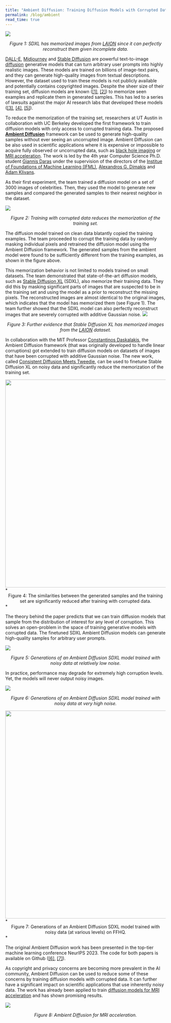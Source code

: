 ```yaml
---
title: "Ambient Diffusion: Training Diffusion Models with Corrupted Data"
permalink: /blog/ambient
read_time: true
---
```



![](../images/memorized_images_inpainting.png)
*<center>Figure 1: SDXL has memorized images from <a href="https://laion.ai/blog/laion-5b/">LAION</a> since it can perfectly reconstruct them given incomplete data.</center>*

[DALL-E](https://openai.com/dall-e-3), [Midjourney](https://www.midjourney.com/home) and [Stable Diffusion](https://stability.ai/) are powerful text-to-image [diffusion](https://yang-song.net/blog/2021/score/) generative models that can turn arbitrary user prompts into highly realistic images. These models are trained on billions of image-text pairs, and they can generate high-quality images from textual descriptions. However, the dataset used to train these models is not publicly available and potentially contains copyrighted images. Despite the sheer size of their training set, diffusion models are known ([\[1\]](https://arxiv.org/abs/2301.13188), [\[2\]](https://arxiv.org/abs/2212.03860)) to memorize seen examples and replicate them in generated samples. This has led to a series of lawsuits against the major AI research labs that developed these models ([\[3\]](https://www.theverge.com/2023/2/6/23587393/ai-art-copyright-lawsuit-getty-images-stable-diffusion), [\[4\]](https://stablediffusionlitigation.com/), [\[5\]](https://www.nytimes.com/2023/12/27/business/media/new-york-times-open-ai-microsoft-lawsuit.html)).


To reduce the memorization of the training set, researchers at UT Austin in collaboration with UC Berkeley developed the first framework to train diffusion models with only access to corrupted training data. The proposed [**Ambient Diffusion**](https://arxiv.org/abs/2305.19256) framework can be used to generate high-quality samples without ever seeing an uncorrupted image. Ambient Diffusion can be also used in scientific applications where it is expensive or impossible to acquire fully observed or uncorrupted data, such as [black hole imaging](https://imaging.cms.caltech.edu/igm/BH_IGM_CameraReady.pdf) or [MRI acceleration](https://fastmri.med.nyu.edu/). The work is led by the 4th year Computer Science Ph.D. student [Giannis Daras](https://giannisdaras.github.io/) under the supervision of the directors of the [Institue of Foundations of Machine Learning (IFML)](https://www.ifml.institute/), [Alexandros G. Dimakis](https://users.ece.utexas.edu/~dimakis/) and [Adam Klivans](https://www.cs.utexas.edu/users/klivans/).


As their first experiment, the team trained a diffusion model on a set of 3000 images of celebrities. Then, they used the model to generate new samples and compared the generated samples to their nearest neighbor in the dataset.

![](../images/ambient.png)
*<center>Figure 2: Training with corrupted data reduces the memorization of the training set.</center>*

The diffusion model trained on clean data blatantly copied the training examples. The team proceeded to corrupt the training data by randomly masking individual pixels and retrained the diffusion model using the Ambient Diffusion framework. The generated samples from the ambient model were found to be sufficiently different from the training examples, as shown in the figure above.

This memorization behavior is not limited to models trained on small datasets. The team demonstrated that state-of-the-art diffusion models, such as [Stable Diffusion XL](https://huggingface.co/docs/diffusers/en/using-diffusers/sdxl) (SDXL), also memorize their training data. They did this by masking significant parts of images that are suspected to be in the training set and using the model as a prior to reconstruct the missing pixels. The reconstructed images are almost identical to the original images, which indicates that the model has memorized them (see Figure 1). The team further showed that the SDXL model can also perfectly reconstruct images that are severely corrupted with additive Gaussian noise.
![](../images/memorized_images_noise.png)
*<center>Figure 3: Further evidence that Stable Diffusion XL has memorized images from the <a href="https://laion.ai/blog/laion-5b/">LAION</a> dataset.</center>*



In collaboration with the MIT Professor [Constantinos Daskalakis](https://people.csail.mit.edu/costis/), the Ambient Diffusion framework (that was originally developed to handle linear corruptions) got extended to train diffusion models on datasets of images that have been corrupted with additive Gaussian noise. The new work, called [Consistent Diffusion Meets Tweedie](../publications/consistent_diffusion_meets_tweedie.pdf), can be used to finetune Stable Diffusion XL on noisy data and significantly reduce the memorization of the training set. 


<img src="../images/similarities.png" width="650"/>
*<center>Figure 4: The similarities between the generated samples and the training set are significantly reduced after training with corrupted data.</center>*

The theory behind the paper predicts that we can train diffusion models that sample from the distribution of interest for any level of corruption. This solves an open-problem in the space of training generative models with corrupted data. The finetuned SDXL Ambient Diffusion models can generate high-quality samples for arbitrary user prompts. 

![](../images/low_level_with_consistency.png)
*<center>Figure 5: Generations of an Ambient Diffusion SDXL model trained with noisy data at relatively low noise.</center>*

In practice, performance may degrade for extremely high corruption levels. Yet, the models will never output noisy images.

![](../images/high_level_with_consistency.png)
*<center>Figure 6: Generations of an Ambient Diffusion SDXL model trained with noisy data at very high noise.</center>*

<img src="../images/ffhq_generations.png" width="650"/>
<!-- ![](../images/ffhq_generations.png) -->
*<center>Figure 7: Generations of an Ambient Diffusion SDXL model trained with noisy data (at various levels) on FFHQ.</center>*



The original Ambient Diffusion work has been presented in the top-tier machine learning conference NeurIPS 2023. The code for both papers is available on Github ([\[6\]](https://github.com/giannisdaras/ambient-diffusion), [\[7\]](https://github.com/giannisdaras/ambient-tweedie/)). 

As copyright and privacy concerns are becoming more prevalent in the AI community, Ambient Diffusion can be used to reduce some of these concerns by training diffusion models with corrupted data. It can further have a significant impact on scientific applications that use inherently noisy data. The work has already been applied to train [diffusion models for MRI acceleration](https://arxiv.org/abs/2403.08728) and has shown promising results.

![](../images/ambient_mri.png)
*<center>Figure 8: Ambient Diffusion for MRI acceleration.</center>*
